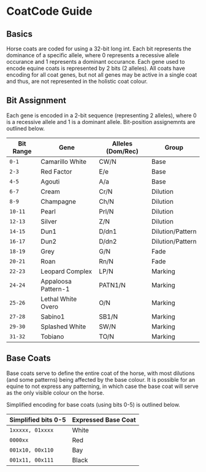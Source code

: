 # CoatCode Guide

## Basics

Horse coats are coded for using a 32-bit long int. Each bit represents the dominance of a specific allele, where 0 represents a recessive allele occurance and 1 represents a dominant occurance. Each gene used to encode equine coats is represented by 2 bits (2 alleles). All coats have encoding for all coat genes, but not all genes may be active in a single coat and thus, are not represented in the holistic coat colour.

## Bit Assignment

Each gene is encoded in a 2-bit sequence (representing 2 alleles), where 0 is a recessive allele and 1 is a dominant allele. Bit-position assignemnts are outlined below.

| Bit Range | Gene                | Alleles (Dom/Rec) | Group            |
|-----------|---------------------|-------------------|------------------|
| `0-1  `     | Camarillo White     | CW/N              | Base             |
| `2-3  `     | Red Factor          | E/e               | Base             |
| `4-5  `     | Agouti              | A/a               | Base             |
| `6-7  `     | Cream               | Cr/N              | Dilution         |
| `8-9  `     | Champagne           | Ch/N              | Dilution         |
| `10-11`     | Pearl               | Prl/N             | Dilution         |
| `12-13`     | Silver              | Z/N               | Dilution         |
| `14-15`     | Dun1                | D/dn1             | Dilution/Pattern |
| `16-17`     | Dun2                | D/dn2             | Dilution/Pattern |
| `18-19`     | Grey                | G/N               | Fade             |
| `20-21`     | Roan                | Rn/N              | Fade             |
| `22-23`     | Leopard Complex     | LP/N              | Marking          |
| `24-24`     | Appaloosa Pattern-1 | PATN1/N           | Marking          |
| `25-26`     | Lethal White Overo  | O/N               | Marking          |
| `27-28`     | Sabino1             | SB1/N             | Marking          |
| `29-30`     | Splashed White      | SW/N              | Marking          |
| `31-32`     | Tobiano             | TO/N              | Marking          |

## Base Coats

Base coats serve to define the entire coat of the horse, with most dilutions (and some patterns) being affected by the base colour. It is possible for an equine to not express any patterning, in which case the base coat will serve as the only visible colour on the horse.

Simplified encoding for base coats (using bits 0-5) is outlined below.

| Simplified bits 0-5 | Expressed Base Coat |
|---------------------|---------------------|
| `1xxxxx, 01xxxx`      | White |
| `0000xx` | Red |
| `001x10, 00x110` | Bay |
| `001x11, 00x111` | Black |